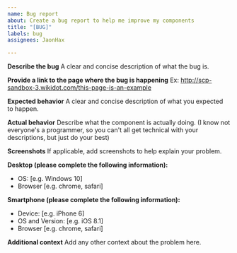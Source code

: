 ```yaml
---
name: Bug report
about: Create a bug report to help me improve my components
title: "[BUG]"
labels: bug
assignees: JaonHax

---
```


**Describe the bug**
A clear and concise description of what the bug is.

**Provide a link to the page where the bug is happening**
Ex: http://scp-sandbox-3.wikidot.com/this-page-is-an-example

**Expected behavior**
A clear and concise description of what you expected to happen.

**Actual behavior**
Describe what the component is actually doing. (I know not everyone's a programmer, so you can't all get technical with your descriptions, but just do your best)

**Screenshots**
If applicable, add screenshots to help explain your problem.

**Desktop (please complete the following information):**
 - OS: [e.g. Windows 10]
 - Browser [e.g. chrome, safari]

**Smartphone (please complete the following information):**
 - Device: [e.g. iPhone 6]
 - OS and Version: [e.g. iOS 8.1]
 - Browser [e.g. chrome, safari]

**Additional context**
Add any other context about the problem here.
